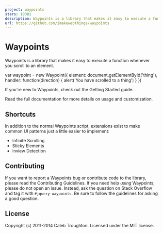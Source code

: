 ```yaml
---
project: waypoints
stars: 10381
description: Waypoints is a library that makes it easy to execute a function whenever you scroll to an element.
url: https://github.com/imakewebthings/waypoints
---
```


Waypoints
=========

Waypoints is a library that makes it easy to execute a function whenever you scroll to an element.

var waypoint \= new Waypoint({
  element: document.getElementById('thing'),
  handler: function(direction) {
    alert('You have scrolled to a thing')
  }
})

If you're new to Waypoints, check out the Getting Started guide.

Read the full documentation for more details on usage and customization.

Shortcuts
---------

In addition to the normal Waypoints script, extensions exist to make common UI patterns just a little easier to implement:

-   Infinite Scrolling
-   Sticky Elements
-   Inview Detection

Contributing
------------

If you want to report a Waypoints bug or contribute code to the library, please read the Contributing Guidelines. If you need help _using_ Waypoints, please do not open an issue. Instead, ask the question on Stack Overflow and tag it with `#jquery-waypoints`. Be sure to follow the guidelines for asking a good question.

License
-------

Copyright (c) 2011-2014 Caleb Troughton. Licensed under the MIT license.
